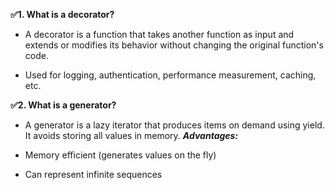 **✅1. What is a decorator?**

- A decorator is a function that takes another function as input and extends or modifies its behavior without changing the original function's code.

- Used for logging, authentication, performance measurement, caching, etc.

**✅2. What is a generator?**

- A generator is a lazy iterator that produces items on demand using yield. It avoids storing all values in memory.
***Advantages:***

- Memory efficient (generates values on the fly)

- Can represent infinite sequences
